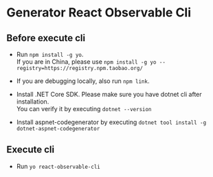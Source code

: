 # Generator React Observable Cli

## Before execute cli

-   Run `npm install -g yo`.\
    If you are in China, please use `npm install -g yo --registry=https://registry.npm.taobao.org/`

-   If you are debugging locally, also run `npm link`.

-   Install .NET Core SDK. Please make sure you have dotnet cli after installation.\
    You can verify it by executing `dotnet --version`

-   Install aspnet-codegenerator by executing `dotnet tool install -g dotnet-aspnet-codegenerator`

## Execute cli

-   Run `yo react-observable-cli`
